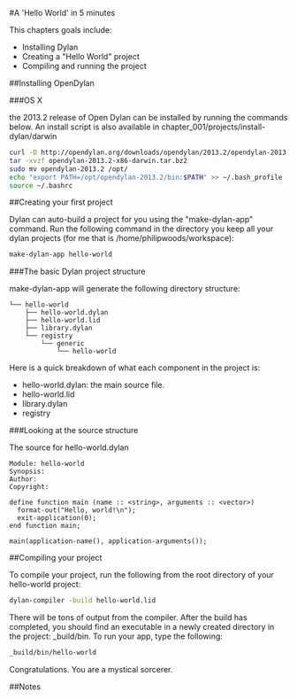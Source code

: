 #A 'Hello World' in 5 minutes

This chapters goals include:

* Installing Dylan
* Creating a "Hello World" project
* Compiling and running the project

##Installing OpenDylan

###OS X

the 2013.2 release of Open Dylan can be installed by running the commands below.  An install script is also available in chapter_001/projects/install-dylan/darwin

```bash
curl -O http://opendylan.org/downloads/opendylan/2013.2/opendylan-2013.2-x86-darwin.tar.bz2
tar -xvzf opendylan-2013.2-x86-darwin.tar.bz2
sudo mv opendylan-2013.2 /opt/
echo "export PATH=/opt/opendylan-2013.2/bin:$PATH" >> ~/.bash_profile
source ~/.bashrc
```

##Creating your first project

Dylan can auto-build a project for you using the "make-dylan-app" command.  Run the following command in the directory you keep all your dylan projects (for me that is /home/philipwoods/workspace):

```bash
make-dylan-app hello-world
```

###The basic Dylan project structure

make-dylan-app will generate the following directory structure:

```
└── hello-world
    ├── hello-world.dylan
    ├── hello-world.lid
    ├── library.dylan
    └── registry
        └── generic
            └── hello-world
```

Here is a quick breakdown of what each component in the project is:

* hello-world.dylan: the main source file.
* hello-world.lid
* library.dylan
* registry

###Looking at the source structure

The source for hello-world.dylan

```dylan
Module: hello-world
Synopsis: 
Author: 
Copyright: 

define function main (name :: <string>, arguments :: <vector>)
  format-out("Hello, world!\n");
  exit-application(0);
end function main;

main(application-name(), application-arguments());
```

##Compiling your project

To compile your project, run the following from the root directory of your hello-world project:

```bash
dylan-compiler -build hello-world.lid
```

There will be tons of output from the compiler.  After the build has completed, you should find an executable in a newly created directory in the project: _build/bin.  To run your app, type the following:

```bash
_build/bin/hello-world
```

Congratulations.  You are a mystical sorcerer.

##Notes
